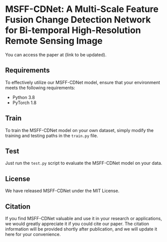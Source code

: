 # MSFF-CDNet: A Multi-Scale Feature Fusion Change Detection Network for Bi-temporal High-Resolution Remote Sensing Image

You can access the paper at (link to be updated).

## Requirements
To effectively utilize our MSFF-CDNet model, ensure that your environment meets the following requirements:
- Python 3.8 
- PyTorch 1.8 

## Train
To train the MSFF-CDNet model on your own dataset, simply modify the training and testing paths in the `train.py` file.

## Test
Just run the `test.py` script to evaluate the MSFF-CDNet model on your data.

## License
We have released MSFF-CDNet under the MIT License. 

## Citation
If you find MSFF-CDNet valuable and use it in your research or applications, we would greatly appreciate it if you could cite our paper. The citation information will be provided shortly after publication, and we will update it here for your convenience.
